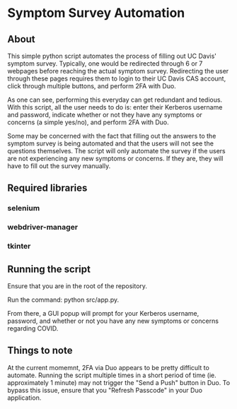 # Symptom Survey Automation

## About
This simple python script automates the process of filling out UC Davis' symptom survey. Typically, one would be redirected through 6 or 7 webpages before reaching the actual symptom survey. Redirecting the user through these pages requires them to login to their UC Davis CAS account, click through multiple buttons, and perform 2FA with Duo.

As one can see, performing this everyday can get redundant and tedious. With this script, all the user needs to do is: enter their Kerberos username and password, indicate whether or not they have any symptoms or concerns (a simple yes/no), and perform 2FA with Duo.

Some may be concerned with the fact that filling out the answers to the symptom survey is being automated and that the users will not see the questions themselves. The script will only automate the survey if the users are not experiencing any new symptoms or concerns. If they are, they will have to fill out the survey manually.

## Required libraries
### selenium
### webdriver-manager
### tkinter

## Running the script
Ensure that you are in the root of the repository. 

Run the command: python src/app.py.

From there, a GUI popup will prompt for your Kerberos username, password, and whether or not you have any new symptoms or concerns regarding COVID.

## Things to note
At the current momemnt, 2FA via Duo appears to be pretty difficult to automate. Running the script multiple times in a short period of time (ie. approximately 1 minute) may not trigger the "Send a Push" button in Duo. To bypass this issue, ensure that you "Refresh Passcode" in your Duo application.